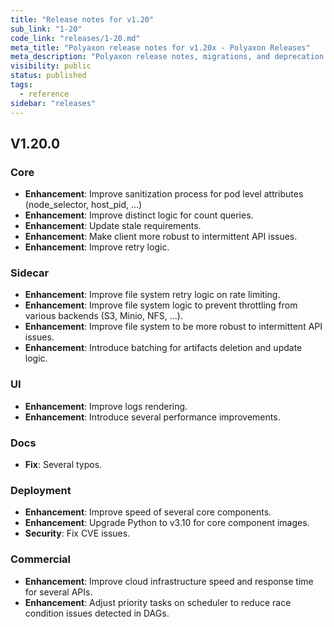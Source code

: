```yaml
---
title: "Release notes for v1.20"
sub_link: "1-20"
code_link: "releases/1-20.md"
meta_title: "Polyaxon release notes for v1.20x - Polyaxon Releases"
meta_description: "Polyaxon release notes, migrations, and deprecation notes for v1.20.x."
visibility: public
status: published
tags:
  - reference
sidebar: "releases"
---
```


## V1.20.0

### Core

 * **Enhancement**: Improve sanitization process for pod level attributes (node_selector, host_pid, ...) 
 * **Enhancement**: Improve distinct logic for count queries.
 * **Enhancement**: Update stale requirements.
 * **Enhancement**: Make client more robust to intermittent API issues.
 * **Enhancement**: Improve retry logic.

### Sidecar

 * **Enhancement**: Improve file system retry logic on rate limiting.
 * **Enhancement**: Improve file system logic to prevent throttling from various backends (S3, Minio, NFS, ...).
 * **Enhancement**: Improve file system to be more robust to intermittent API issues.
 * **Enhancement**: Introduce batching for artifacts deletion and update logic. 

### UI

 * **Enhancement**: Improve logs rendering.
 * **Enhancement**: Introduce several performance improvements. 

### Docs

 * **Fix**: Several typos.

### Deployment

 * **Enhancement**: Improve speed of several core components.
 * **Enhancement**: Upgrade Python to v3.10 for core component images. 
 * **Security**: Fix CVE issues.

### Commercial

 * **Enhancement**: Improve cloud infrastructure speed and response time for several APIs.
 * **Enhancement**: Adjust priority tasks on scheduler to reduce race condition issues detected in DAGs.  
